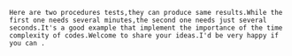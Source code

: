     Here are two procedures tests,they can produce same results.While the first one needs several minutes,the second one needs just several seconds.It's a good example that implement the importance of the time complexity of codes.Welcome to share your ideas.I'd be very happy if you can .
